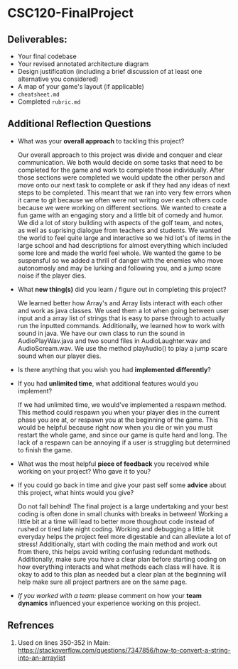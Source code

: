 # CSC120-FinalProject

## Deliverables:
 - Your final codebase
 - Your revised annotated architecture diagram
 - Design justification (including a brief discussion of at least one alternative you considered)
 - A map of your game's layout (if applicable)
 - `cheatsheet.md`
 - Completed `rubric.md`
  
## Additional Reflection Questions
 - What was your **overall approach** to tackling this project?

    Our overall approach to this project was divide and conquer and clear communication. We both would decide on some tasks that need to be completed for the game and work to complete those individually. After those sections were completed we would update the other person and move onto our next task to complete or ask if they had any ideas of next steps to be completed. This meant that we ran into very few errors when it came to git because we often were not writing over each others code because we were working on different sections. We wanted to create a fun game with an engaging story and a little bit of comedy and humor. We did a lot of story building with aspects of the golf team, and notes, as well as suprising dialogue from teachers and students. We wanted the world to feel quite large and interactive so we hid lot's of items in the large school and had descriptions for almost everything which included some lore and made the world feel whole. We wanted the game to be suspensful so we added a thrill of danger with the enemies who move autonomosly and may be lurking and following you, and a jump scare noise if the player dies. 

 - What **new thing(s)** did you learn / figure out in completing this project?

    We learned better how Array's and Array lists interact with each other and work as java classes. We used them a lot when going between user input and a array list of strings that is easy to parse through to actually run the inputted commands. Additionally, we learned how to work with sound in java. We have our own class to run the sound in AudioPlayWav.java and two sound files in AudioLaughter.wav and AudioScream.wav. We use the method playAudio() to play a jump scare sound when our player dies. 

 - Is there anything that you wish you had **implemented differently**?





 - If you had **unlimited time**, what additional features would you implement?

    If we had unlimited time, we would've implemented a respawn method. This method could respawn you when your player dies in the current phase you are at, or respawn you at the beginning of the game. This would be helpful because right now when you die or win you must restart the whole game, and since our game is quite hard and long. The lack of a respawn can be annoying if a user is struggling but determined to finish the game.

 - What was the most helpful **piece of feedback** you received while working on your project? Who gave it to you?



 - If you could go back in time and give your past self some **advice** about this project, what hints would you give?

    Do not fall behind! The final project is a large undertaking and your best coding is often done in small chunks with breaks in between! Working
    a little bit at a time will lead to better more thoughout code instead of rushed or tired late night coding. Working and debugging a little bit everyday helps the project feel more digestable and can alleviate a lot of stress! Additionally, start with coding the main method and work out from there, this helps avoid writing confusing redundant methods. Additionally, make sure you have a clear plan before starting coding on how everything interacts and what methods each class will have. It is okay to add to this plan as needed but a clear plan at the beginning will help make sure all project partners are on the same page. 


 - _If you worked with a team:_ please comment on how your **team dynamics** influenced your experience working on this project.



 

 ## Refrences
1. Used on lines 350-352 in Main: https://stackoverflow.com/questions/7347856/how-to-convert-a-string-into-an-arraylist  
